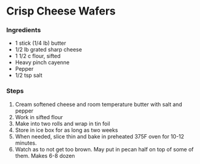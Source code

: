 # Crisp Cheese Wafers

### Ingredients

* 1 stick \(1/4 lb\) butter
* 1/2 lb grated sharp cheese
* 1 1/2 c flour, sifted
* Heavy pinch cayenne
* Pepper
* 1/2 tsp salt

### Steps

1. Cream softened cheese and room temperature butter with salt and pepper
2. Work in sifted flour
3. Make into two rolls and wrap in tin foil
4. Store in ice box for as long as two weeks
5. When needed, slice thin and bake in preheated 375F oven for 10-12 minutes.
6. Watch as to not get too brown.  May put in pecan half on top of some of them. Makes 6-8 dozen

